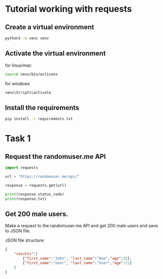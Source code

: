# Tutorial working with requests

## Create a virtual environment

```bash
python3 -m venv venv
```

## Activate the virtual environment
for linux/mac

```bash
source venv/bin/activate
```

for windows

```bash
venv\Scripts\activate
```

## Install the requirements

```bash
pip install -r requirements.txt
```

# Task 1

## Request the randomuser.me API

```python
import requests

url = "https://randomuser.me/api/"

response = requests.get(url)

print(response.status_code)
print(response.txt)
```

## Get 200 male users.

Make a request to the randomuser.me API and get 200 male users and save to JSON file.

JSON file structure:

```JSON
{
    "results":[
        {"first_name":"John", "last_name":"Doe","age":25},
        {"first_name":"User", "last_name":"User","age":21}
    ]
}

